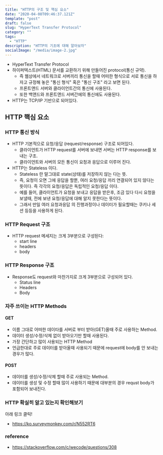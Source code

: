 ```yaml
---
title: "HTTP의 구조 및 핵심 요소"
date: "2020-04-08T09:46:37.121Z"
template: "post"
draft: false
slug: "HyperText Transfer Protocol"
category: ""
tags:
  - "HTTP"
description: "HTTP의 기초에 대해 알아보자"
socialImage: "/media/image-2.jpg"
---
```


- HyperText Transfer Protocol
- 하이퍼텍스트(HTML) 문서를 교환하기 위해 만들어진 protocol(통신 규약).
  - 즉 웹상에서 네트워크로 서버끼리 통신을 할때 어떠한 형식으로 서로 통신을 하자고 규정해 놓은 "통신 형식" 혹은 "통신 구조" 라고 보면 된다.
  - 프론트앤드 서버와 클라이언트간의 통신에 사용된다.
  - 또한 백앤드와 프론트앤드 서버간에의 통신에도 사용된다.
- HTTP는 TCP/IP 기반으로 되어있다.

## HTTP 핵심 요소

### HTTP 통신 방식

- HTTP 기본적으로 요청/응답 (request/response) 구조로 되어있다.
  - 클라이언트가 HTTP request를 서버에 보내면 서버는 HTTP response를 보내는 구조.
  - 클라이언트와 서버의 모든 통신이 요청과 응답으로 이루어 진다.
- HTTP는 Stateless 이다.
  - Stateless 란 말그대로 state(상태)를 저장하지 않는 다는 뜻.
  - 즉, 요청이 오면 그에 응답을 할뿐, 여러 요청/응답 끼리 연결되어 있지 않다는 뜻이다. 즉 각각의 요청/응답은 독립적인 요청/응답 이다.
  - 예를 들어, 클라이언트가 요청을 보내고 응답을 받은후, 조금 있다 다시 요청을 보낼때, 전에 보낸 요청/응답에 대해 알지 못한다는 뜻이다.
  - 그래서 만일 여러 요청과응답 의 진행과정이나 데이터가 필요할때는 쿠키나 세션 등등을 사용하게 된다.

### HTTP Request 구조

- HTTP request 메세지는 크게 3부분으로 구성된다:
  - start line
  - headers
  - body

### HTTP Response 구조

- Response도 request와 마찬가지로 크게 3부분으로 구성되어 있다.
  - Status line
  - Headers
  - Body

### 자주 쓰이는 HTTP Methods

#### GET

- 이름 그대로 어떠한 데이타를 서버로 부터 받아(GET)올때 주로 사용하는 Method.
- 데이터 생성/수정/삭제 없이 받아오기만 할때 사용된다.
- 가장 간단하고 많이 사용되는 HTTP Method
- 언급한대로 주로 데이터를 받아올때 사용되기 때문에 request에 body를 안 보내는 경우가 많다.

#### POST

- 데이터를 생성/수정/삭제 할때 주로 사용되는 Method.
- 데이터를 생성 및 수정 할때 많이 사용하기 때문에 대부분의 경우 requst body가 포함되어 보내진다.

### HTTP 확실히 알고 있는지 확인해보기

아래 링크 클릭!

- https://ko.surveymonkey.com/r/N552RT6

### reference

- https://stackoverflow.com/c/wecode/questions/308

